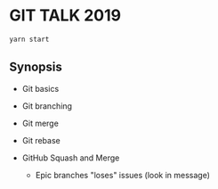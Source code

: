 # GIT TALK 2019

```bash
yarn start
```

## Synopsis

* Git basics
* Git branching
* Git merge
* Git rebase

* GitHub Squash and Merge
  * Epic branches "loses" issues (look in message)
